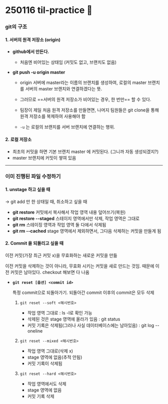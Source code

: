 # 250116 til-practice :punch: 

### git의 구조
#### 1. 서버의 원격 저장소 (origin)
* **github에서 만든다.**
    - 처음엔 비어있는 상태임 (커밋도 없고, 브랜치도 없음)
* **git push -u origin master**
        
    * origin 서버에 master라는 이름의 브랜치를 생성하여, 로컬의 master 브랜치를 서버의 master 브랜치와 연결하겠다는 뜻.
        
    * 그러므로 ==서버의 원격 저장소가 비어있는 경우, 한 번만== 할 수 있다.
        
    * 팀장이 제일 처음 원격 저장소를 만들면면, 나머지 팀원들은 git clone을 통해 원격 저장소를 복제하여 사용해야 함
        
    * `-u` 는 로컬의 브랜치를 서버 브랜치에 연결하는 행위.


#### 2. 로컬 저장소
- 최초의 커밋을 하면 기본 브랜치 master 에 커밋된다. (그니까 자동 생성되겠지?)
- master 브랜치에 커밋이 쌓여 있음

---

### 이미 진행된 파일 수정하기
#### 1. unstage 하고 싶을 때
→ git add 만 한 상태일 때, 취소하고 싶을 때
* **git restore**
    커밋에서 복사해서 작업 영역 내용 덮어쓰기(복원)
* **git restore --staged**
     스테이지 영역에서만 삭제, 작업 영역은 그대로
* **git rm**
     스테이징 영역과 작업 영역 둘 다에서 삭제됨
* **git rm --cached**
     stage 영역에서 제외하면서, 그다음 삭제하는 커밋을 만들게 됨
        
    

#### 2. Commit 을 되돌리고 싶을 때
이전 커밋(가장 최근 커밋 x)을 무효화하는 새로운 커밋을 만듦

이전 커밋을 삭제하는 것이 아니라, 무효화 시키는 커밋을 새로 만드는 것임. 때문에 이전 커밋은 남아있다. checkout 해보면 다 나옴

* **`git reset [옵션] <commit id>`**
    
    특정 commit으로 되돌아가기.
    되돌아간 commit 이후의 commit은 모두 삭제
    
    
    1. `git reset --soft <해시번호>`
        - 작업 영역 그대로 : ls -l로 확인 가능
        - 삭제된 것은 stage 영역에 올라가 있음 : git status
        - 커밋 기록은 삭제됨(그러나 사실 데이터베이스에는 남아있음) : git log --oneline
        
    2. `git reset --mixed <해시번호>`
        - 작업 영역 그대로(삭제 x)
        - stage 영역에 없음(추적 안됨)
        - 커밋 기록이 삭제됨
        
    3. `git reset --hard <해시번호>`
        - 작업 영역에서도 삭제
        - stage 영역에 없음
        - 커밋 기록 삭제